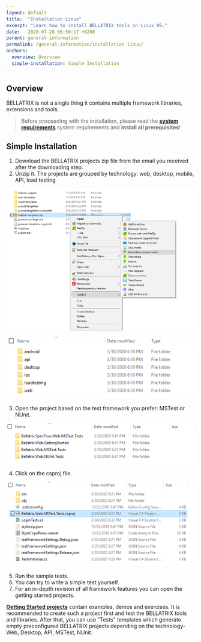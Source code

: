 ```yaml
---
layout: default
title:  "Installation Linux"
excerpt: "Learn how to install BELLATRIX tools on Linux OS."
date:   2020-07-28 06:50:17 +0200
parent: general-information
permalink: /general-information/installation-linux/
anchors:
  overview: Overview
  simple-installation: Simple Installation
---
```

Overview
--------
BELLATRIX is not a single thing it contains multiple framework libraries, extensions and tools. 

> Before proceeding with the installation, please read the [**system requirements**](system-requirements.md) system requirements and **install all prerequisites**!

Simple Installation
------------------
1. Download the BELLATRIX projects zip file from the email you received after the downloading step.
2. Unzip it. The projects are grouped by technology: web, desktop, mobile, API, load testing

![Unzip Step](images/unzip-bellatrix-templates.png)

![Grouping By Technology](images/projects-grouping-by-technology.png)

3. Open the project based on the test framework you prefer: MSTest or NUnit.

![Grouping By Test Framework](images/projects-templates-grouping-by-test-framework.png)

4. Click on the csproj file.

![Open csproj](images/open-csproj.png)

5. Run the sample tests.
6. You can try to write a simple test yourself.
7. For an in-depth revision of all framework features you can open the getting started projects.

[**Getting Started projects**](how-to-use-starter-kits.md) contain examples, demos and exercises. It is recommended to create such a project first and test the BELLATRIX tools and libraries. After that, you can use "Tests" templates which generate empty preconfigured BELLATRIX projects depending on the technology- Web, Desktop, API, MSTest, NUnit.
